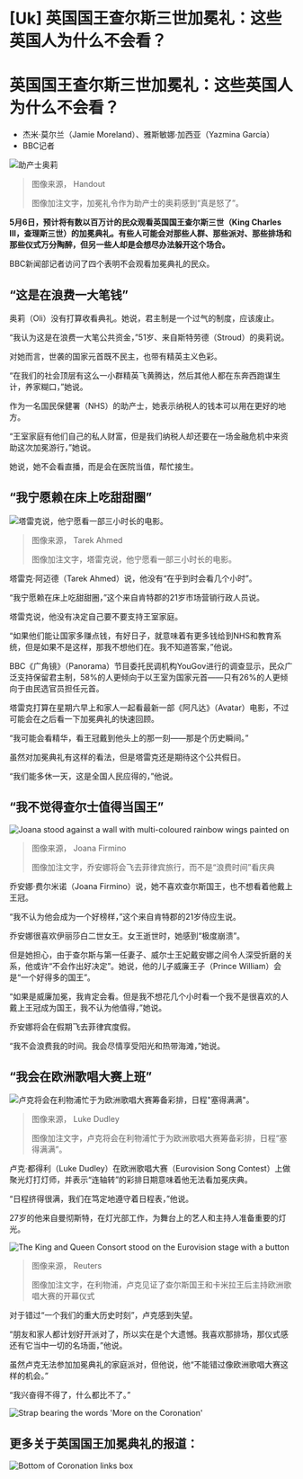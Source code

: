 # [Uk] 英国国王查尔斯三世加冕礼：这些英国人为什么不会看？

#  英国国王查尔斯三世加冕礼：这些英国人为什么不会看？

  * 杰米·莫尔兰（Jamie Moreland）、雅斯敏娜·加西亚（Yazmina García） 
  * BBC记者 


![助产士奥莉](_129582033_84188966-d192-4c05-9058-045ef2e18b5c.jpg)

> 图像来源，  Handout
>
> 图像加注文字，加冕礼令作为助产士的奥莉感到“真是怒了”。

**5月6日，预计将有数以百万计的民众观看英国国王查尔斯三世（King Charles III，查理斯三世）的加冕典礼。有些人可能会对那些人群、那些派对、那些排场和那些仪式万分陶醉，但另一些人却是会想尽办法躲开这个场合。**

BBC新闻部记者访问了四个表明不会观看加冕典礼的民众。

##  “这是在浪费一大笔钱”

奥莉（Oli）没有打算收看典礼。她说，君主制是一个过气的制度，应该废止。

“我认为这是在浪费一大笔公共资金，”51岁、来自斯特劳德（Stroud）的奥莉说。

对她而言，世袭的国家元首既不民主，也带有精英主义色彩。

“在我们的社会顶层有这么一小群精英飞黄腾达，然后其他人都在东奔西跑谋生计，养家糊口，”她说。

作为一名国民保健署（NHS）的助产士，她表示纳税人的钱本可以用在更好的地方。

“王室家庭有他们自己的私人财富，但是我们纳税人却还要在一场金融危机中来资助这次加冕游行，”她说。

她说，她不会看直播，而是会在医院当值，帮忙接生。

##  “我宁愿赖在床上吃甜甜圈”

![塔雷克说，他宁愿看一部三小时长的电影。](_129485387_tarek1.jpg)

> 图像来源，  Tarek Ahmed
>
> 图像加注文字，塔雷克说，他宁愿看一部三小时长的电影。

塔雷克·阿迈德（Tarek Ahmed）说，他没有“在乎到时会看几个小时”。

“我宁愿赖在床上吃甜甜圈，”这个来自肯特郡的21岁市场营销行政人员说。

塔雷克说，他没有决定自己要不要支持王室家庭。

“如果他们能让国家多赚点钱，有好日子，就意味着有更多钱给到NHS和教育系统，但是如果不是这样，那我不想他们在。我不知道答案，”他说。

BBC《广角镜》（Panorama）节目委托民调机构YouGov进行的调查显示，民众广泛支持保留君主制，58%的人更倾向于以王室为国家元首——只有26%的人更倾向于由民选官员担任元首。

塔雷克打算在星期六早上和家人一起看最新一部《阿凡达》（Avatar）电影，不过可能会在之后看一下加冕典礼的快速回顾。

“我可能会看精华，看王冠戴到他头上的那一刻——那是个历史瞬间。”

虽然对加冕典礼有这样的看法，但是塔雷克还是期待这个公共假日。

“我们能多休一天，这是全国人民应得的，”他说。

##  “我不觉得查尔士值得当国王”

![Joana stood against a wall with multi-coloured rainbow wings painted on](_129485385_joana2.jpg)

> 图像来源，  Joana Firmino
>
> 图像加注文字，乔安娜将会飞去菲律宾旅行，而不是“浪费时间”看庆典

乔安娜·费尔米诺（Joana Firmino）说，她不喜欢查尔斯国王，也不想看着他戴上王冠。

“我不认为他会成为一个好榜样，”这个来自肯特郡的21岁侍应生说。

乔安娜很喜欢伊丽莎白二世女王。女王逝世时，她感到“极度崩溃”。

但是她担心，由于查尔斯与第一任妻子、威尔士王妃戴安娜之间令人深受折磨的关系，他或许“不会作出好决定”。她说，他的儿子威廉王子（Prince William）会是“一个好得多的国王”。

“如果是威廉加冕，我肯定会看。但是我不想花几个小时看一个我不是很喜欢的人戴上王冠成为国王，我不认为他值得，”她说。

乔安娜将会在假期飞去菲律宾度假。

“我不会浪费我的时间。我会尽情享受阳光和热带海滩，”她说。

##  “我会在欧洲歌唱大赛上班”

![卢克将会在利物浦忙于为欧洲歌唱大赛筹备彩排，日程"塞得满满"。](_129566168_lukeeurovisionpic.jpg)

> 图像来源，  Luke Dudley
>
> 图像加注文字，卢克将会在利物浦忙于为欧洲歌唱大赛筹备彩排，日程“塞得满满”。

卢克·都得利（Luke Dudley）在欧洲歌唱大赛（Eurovision Song Contest）上做聚光灯打灯师，并表示“连轴转”的彩排日期意味着他无法看加冕庆典。

“日程挤得很满，我们在笃定地遵守着日程表，”他说。

27岁的他来自曼彻斯特，在灯光部工作，为舞台上的艺人和主持人准备重要的灯光。

![The King and Queen Consort stood on the Eurovision stage with a button](_129514389_b7986c7476e9c2f2e2f56f0befcc93371752b521.jpg)

> 图像来源，  Reuters
>
> 图像加注文字，在利物浦，卢克见证了查尔斯国王和卡米拉王后主持欧洲歌唱大赛的开幕仪式

对于错过“一个我们的重大历史时刻”，卢克感到失望。

“朋友和家人都计划好开派对了，所以实在是个大遗憾。我喜欢那排场，那仪式感还有它当中一切的名场面，”他说。

虽然卢克无法参加加冕典礼的家庭派对，但他说，他“不能错过像欧洲歌唱大赛这样的机会。”

“我兴奋得不得了，什么都比不了。”

![Strap bearing the words 'More on the Coronation'](_129583788_ab060d92-e330-43fa-8c20-4b6dc5408a67.png)

##  更多关于英国国王加冕典礼的报道：

![Bottom of Coronation links box](_129583789_ef2fba4e-6d8f-4b12-859d-14153a085607.png)


